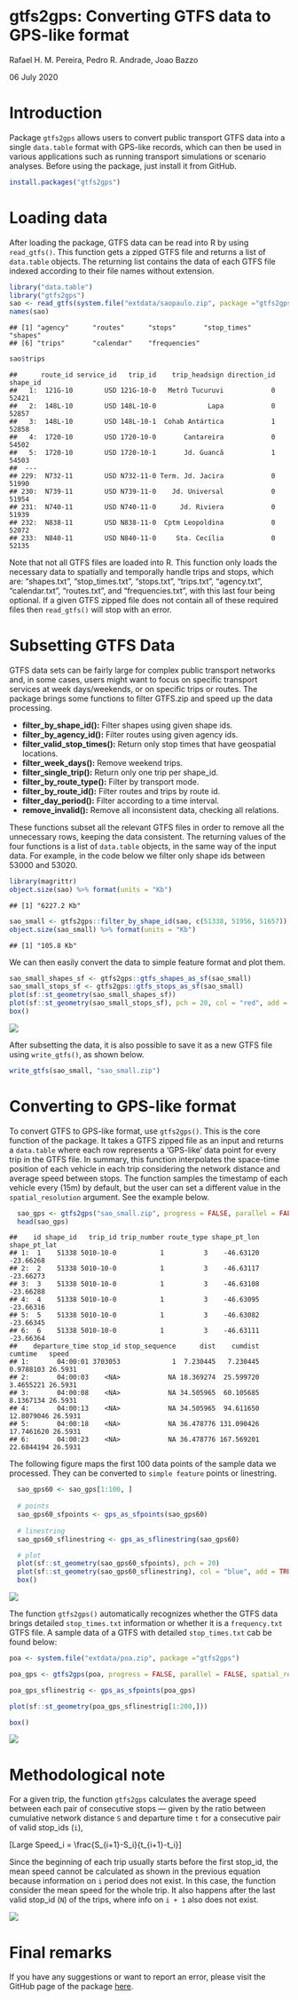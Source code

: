 gtfs2gps: Converting GTFS data to GPS-like format
================
Rafael H. M. Pereira, Pedro R. Andrade, Joao Bazzo

06 July 2020

# Introduction

Package `gtfs2gps` allows users to convert public transport GTFS data
into a single `data.table` format with GPS-like records, which can then
be used in various applications such as running transport simulations or
scenario analyses. Before using the package, just install it from
GitHub.

``` r
install.packages("gtfs2gps")
```

# Loading data

After loading the package, GTFS data can be read into R by using
`read_gtfs()`. This function gets a zipped GTFS file and returns a list
of `data.table` objects. The returning list contains the data of each
GTFS file indexed according to their file names without extension.

``` r
library("data.table")
library("gtfs2gps")
sao <- read_gtfs(system.file("extdata/saopaulo.zip", package ="gtfs2gps"))
names(sao)
```

    ## [1] "agency"      "routes"      "stops"       "stop_times"  "shapes"     
    ## [6] "trips"       "calendar"    "frequencies"

``` r
sao$trips
```

    ##      route_id service_id   trip_id    trip_headsign direction_id shape_id
    ##   1:  121G-10        USD 121G-10-0   Metrô Tucuruvi            0    52421
    ##   2:  148L-10        USD 148L-10-0             Lapa            0    52857
    ##   3:  148L-10        USD 148L-10-1  Cohab Antártica            1    52858
    ##   4:  1720-10        USD 1720-10-0       Cantareira            0    54502
    ##   5:  1720-10        USD 1720-10-1       Jd. Guancã            1    54503
    ##  ---                                                                     
    ## 229:  N732-11        USD N732-11-0 Term. Jd. Jacira            0    51990
    ## 230:  N739-11        USD N739-11-0    Jd. Universal            0    51954
    ## 231:  N740-11        USD N740-11-0      Jd. Riviera            0    51939
    ## 232:  N838-11        USD N838-11-0  Cptm Leopoldina            0    52072
    ## 233:  N840-11        USD N840-11-0     Sta. Cecília            0    52135

Note that not all GTFS files are loaded into R. This function only loads
the necessary data to spatially and temporally handle trips and stops,
which are: “shapes.txt”, “stop\_times.txt”, “stops.txt”, “trips.txt”,
“agency.txt”, “calendar.txt”, “routes.txt”, and “frequencies.txt”,
with this last four being optional. If a given GTFS zipped file does not
contain all of these required files then `read_gtfs()` will stop with an
error.

# Subsetting GTFS Data

GTFS data sets can be fairly large for complex public transport networks
and, in some cases, users might want to focus on specific transport
services at week days/weekends, or on specific trips or routes. The
package brings some functions to filter GTFS.zip and speed up the data
processing.

  - **filter\_by\_shape\_id():** Filter shapes using given shape ids.
  - **filter\_by\_agency\_id():** Filter routes using given agency ids.
  - **filter\_valid\_stop\_times():** Return only stop times that have
    geospatial locations.
  - **filter\_week\_days():** Remove weekend trips.
  - **filter\_single\_trip():** Return only one trip per shape\_id.
  - **filter\_by\_route\_type():** Filter by transport mode.
  - **filter\_by\_route\_id():** Filter routes and trips by route id.
  - **filter\_day\_period():** Filter according to a time interval.
  - **remove\_invalid():** Remove all inconsistent data, checking all
    relations.

These functions subset all the relevant GTFS files in order to remove
all the unnecessary rows, keeping the data consistent. The returning
values of the four functions is a list of `data.table` objects, in the
same way of the input data. For example, in the code below we filter
only shape ids between 53000 and 53020.

``` r
library(magrittr)
object.size(sao) %>% format(units = "Kb")
```

    ## [1] "6227.2 Kb"

``` r
sao_small <- gtfs2gps::filter_by_shape_id(sao, c(51338, 51956, 51657))
object.size(sao_small) %>% format(units = "Kb")
```

    ## [1] "105.8 Kb"

We can then easily convert the data to simple feature format and plot
them.

``` r
sao_small_shapes_sf <- gtfs2gps::gtfs_shapes_as_sf(sao_small)
sao_small_stops_sf <- gtfs2gps::gtfs_stops_as_sf(sao_small)
plot(sf::st_geometry(sao_small_shapes_sf))
plot(sf::st_geometry(sao_small_stops_sf), pch = 20, col = "red", add = TRUE)
box()
```

![](C:/Users/pedro/AppData/Local/Temp/RtmpcZbTEQ/preview-5a1870246f4f.dir/intro_to_gtfs2gps_files/figure-gfm/sao_small_shapes_sf-1.png)<!-- -->

After subsetting the data, it is also possible to save it as a new GTFS
file using `write_gtfs()`, as shown below.

``` r
write_gtfs(sao_small, "sao_small.zip")
```

# Converting to GPS-like format

To convert GTFS to GPS-like format, use `gtfs2gps()`. This is the core
function of the package. It takes a GTFS zipped file as an input and
returns a `data.table` where each row represents a ‘GPS-like’ data point
for every trip in the GTFS file. In summary, this function interpolates
the space-time position of each vehicle in each trip considering the
network distance and average speed between stops. The function samples
the timestamp of each vehicle every \(15m\) by default, but the user can
set a different value in the `spatial_resolution` argument. See the
example below.

``` r
  sao_gps <- gtfs2gps("sao_small.zip", progress = FALSE, parallel = FALSE, spatial_resolution = 50)
  head(sao_gps)
```

    ##    id shape_id   trip_id trip_number route_type shape_pt_lon shape_pt_lat
    ## 1:  1    51338 5010-10-0           1          3    -46.63120    -23.66268
    ## 2:  2    51338 5010-10-0           1          3    -46.63117    -23.66273
    ## 3:  3    51338 5010-10-0           1          3    -46.63108    -23.66288
    ## 4:  4    51338 5010-10-0           1          3    -46.63095    -23.66316
    ## 5:  5    51338 5010-10-0           1          3    -46.63082    -23.66345
    ## 6:  6    51338 5010-10-0           1          3    -46.63111    -23.66364
    ##    departure_time stop_id stop_sequence      dist    cumdist    cumtime   speed
    ## 1:       04:00:01 3703053             1  7.230445   7.230445  0.9788103 26.5931
    ## 2:       04:00:03    <NA>            NA 18.369274  25.599720  3.4655221 26.5931
    ## 3:       04:00:08    <NA>            NA 34.505965  60.105685  8.1367134 26.5931
    ## 4:       04:00:13    <NA>            NA 34.505965  94.611650 12.8079046 26.5931
    ## 5:       04:00:18    <NA>            NA 36.478776 131.090426 17.7461620 26.5931
    ## 6:       04:00:23    <NA>            NA 36.478776 167.569201 22.6844194 26.5931

The following figure maps the first 100 data points of the sample data
we processed. They can be converted to `simple feature` points or
linestring.

``` r
  sao_gps60 <- sao_gps[1:100, ]
  
  # points
  sao_gps60_sfpoints <- gps_as_sfpoints(sao_gps60)
  
  # linestring
  sao_gps60_sflinestring <- gps_as_sflinestring(sao_gps60)

  # plot
  plot(sf::st_geometry(sao_gps60_sfpoints), pch = 20)
  plot(sf::st_geometry(sao_gps60_sflinestring), col = "blue", add = TRUE)
  box()
```

![](C:/Users/pedro/AppData/Local/Temp/RtmpcZbTEQ/preview-5a1870246f4f.dir/intro_to_gtfs2gps_files/figure-gfm/unnamed-chunk-6-1.png)<!-- -->

The function `gtfs2gps()` automatically recognizes whether the GTFS data
brings detailed `stop_times.txt` information or whether it is a
`frequency.txt` GTFS file. A sample data of a GTFS with detailed
`stop_times.txt` cab be found below:

``` r
poa <- system.file("extdata/poa.zip", package ="gtfs2gps")

poa_gps <- gtfs2gps(poa, progress = FALSE, parallel = FALSE, spatial_resolution = 50)

poa_gps_sflinestrig <- gps_as_sfpoints(poa_gps)

plot(sf::st_geometry(poa_gps_sflinestrig[1:200,]))

box()
```

![](C:/Users/pedro/AppData/Local/Temp/RtmpcZbTEQ/preview-5a1870246f4f.dir/intro_to_gtfs2gps_files/figure-gfm/unnamed-chunk-7-1.png)<!-- -->

# Methodological note

For a given trip, the function `gtfs2gps` calculates the average speed
between each pair of consecutive stops — given by the ratio between
cumulative network distance `S` and departure time `t` for a consecutive
pair of valid stop\_ids (`i`),

\[Large Speed_i = \frac{S_{i+1}-S_i}{t_{i+1}-t_i}\]

Since the beginning of each trip usually starts before the first
stop\_id, the mean speed cannot be calculated as shown in the previous
equation because information on `i` period does not exist. In this case,
the function consider the mean speed for the whole trip. It also happens
after the last valid stop\_id (`N`) of the trips, where info on `i + 1`
also does not exist.

![](https://github.com/ipeaGIT/gtfs2gps/blob/master/man/figures/speed.PNG)<!-- -->

# Final remarks

If you have any suggestions or want to report an error, please visit the
GitHub page of the package [here](https://github.com/ipeaGIT/gtfs2gps).

